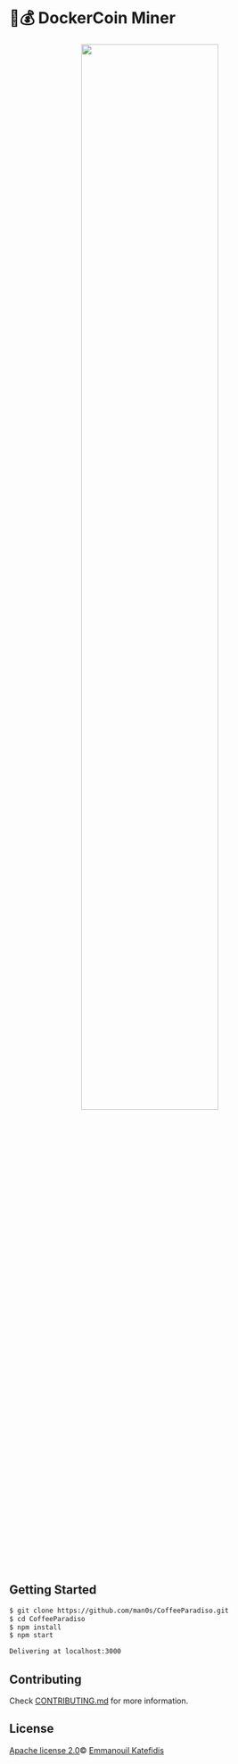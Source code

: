 # 🐳💰 DockerCoin Miner

<p align="center">
   <img height="70%" width="70%" src="https://i.imgur.com/FKwGVmD.png">
</p>

## Getting Started

```bash
$ git clone https://github.com/man0s/CoffeeParadiso.git
$ cd CoffeeParadiso
$ npm install
$ npm start

Delivering at localhost:3000
```

## Contributing

Check [CONTRIBUTING.md](CONTRIBUTING.md) for more information.

## License

[Apache license 2.0](LICENSE)© <a href="https://github.com/man0s">Emmanouil Katefidis</a>
